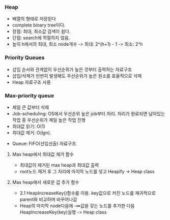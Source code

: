 ### Heap
- 배열의 형태로 저장된다
- complete binary tree이다.
- 장점: 최대, 최소값 검색이 쉽다.
- 단점: search에 적절하지 않음.
- 높이 h에서의 최대, 최소 node개수
	-> 최대: 2^(h+1) - 1
	-> 최소: 2^h

### Priority Queues
- 삽입 순서와 관계없이 우선순위가 높은 것부터 출력하는 자료구조
- 삽입/삭제가 빈번히 발생해도 우선순위가 높은 원소를 효율적으로 삭제
- Heap 자료구조 사용

### Max-priority queue
- 제일 큰 값부터 삭제
- Job-scheduling: OS에서 우선순위 높은 job부터 처리. 처리가 완료되면 남아있는 작업 중 우선순위가 제일 높은 작업 진행
- 최대값 읽기: O(1)
- 최대값 제거: O(lgn). 

* Queue: FIFO(선입선출) 자료구조
 
1. Max heap에서 최대값 제거 함수
	- 최대값이 제거된 max heap과 최대값 출력
	- root노드 제거 후 그 자리에 마지막 노드를 넣고 Heapify
	-> Heap class
	
	
2. Max heap에서 새로운 값 추가 함수
	- 2.1 HeapIncreaseKey()함수를 이용. key값으로 커진 노드를 재귀적으로 parent와 비교하며 바꾸어나감
	- Heap의 마지막 node다음에 -∞값을 갖는 노드를 추가한 다음 HeapIncreaseKey(key)실행
	-> Heap class